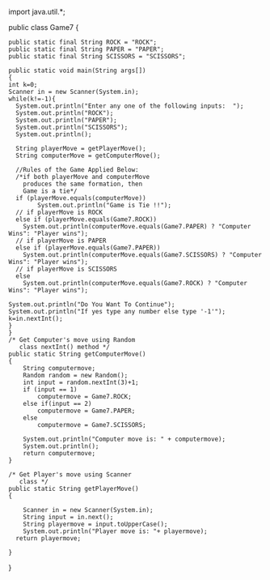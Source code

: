 import java.util.*;

public class Game7 
{
    
    public static final String ROCK = "ROCK";
    public static final String PAPER = "PAPER";
    public static final String SCISSORS = "SCISSORS";

    public static void main(String args[]) 
    {
	int k=0;
	Scanner in = new Scanner(System.in);
	while(k!=-1){
      System.out.println("Enter any one of the following inputs:  ");
      System.out.println("ROCK");
      System.out.println("PAPER");
      System.out.println("SCISSORS");
      System.out.println();
          
      String playerMove = getPlayerMove();
      String computerMove = getComputerMove(); 
 
      //Rules of the Game Applied Below:
      /*if both playerMove and computerMove
        produces the same formation, then 
        Game is a tie*/
      if (playerMove.equals(computerMove))
            System.out.println("Game is Tie !!");
      // if playerMove is ROCK         
      else if (playerMove.equals(Game7.ROCK))
        System.out.println(computerMove.equals(Game7.PAPER) ? "Computer Wins": "Player wins");   
      // if playerMove is PAPER
      else if (playerMove.equals(Game7.PAPER))
        System.out.println(computerMove.equals(Game7.SCISSORS) ? "Computer Wins": "Player wins");   
      // if playerMove is SCISSORS    
      else
        System.out.println(computerMove.equals(Game7.ROCK) ? "Computer Wins": "Player wins");   
    
	System.out.println("Do You Want To Continue");
	System.out.println("If yes type any number else type '-1'");
	k=in.nextInt();
    }
    }
    /* Get Computer's move using Random 
       class nextInt() method */   
    public static String getComputerMove()
    {
        String computermove;
        Random random = new Random();
        int input = random.nextInt(3)+1;
        if (input == 1)
            computermove = Game7.ROCK;
        else if(input == 2)
            computermove = Game7.PAPER;
        else
            computermove = Game7.SCISSORS;
            
        System.out.println("Computer move is: " + computermove);
        System.out.println();
        return computermove;    
    }
    
    /* Get Player's move using Scanner
       class */
    public static String getPlayerMove()
    {
	  
        Scanner in = new Scanner(System.in);
        String input = in.next();
        String playermove = input.toUpperCase();
        System.out.println("Player move is: "+ playermove);
	  return playermove;
	  
    }    
}
